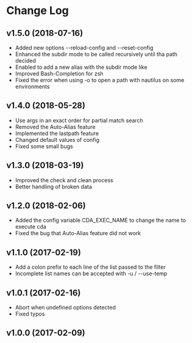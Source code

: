 # Change Log
## v1.5.0 (2018-07-16)
* Added new options --reload-config and --reset-config
* Enhanced the subdir mode to be called recursively until tha path decided
* Enabled to add a new alias with the subdir mode like
* Improved Bash-Completion for zsh
* Fixed the error when using -o to open a path with nautilus on some environments

## v1.4.0 (2018-05-28)
* Use args in an exact order for partial match search
* Removed the Auto-Alias feature
* Implemented the lastpath feature
* Changed default values of config
* Fixed some small bugs

## v1.3.0 (2018-03-19)
* Improved the check and clean process
* Better handling of broken data

## v1.2.0 (2018-02-06)
* Added the config variable CDA_EXEC_NAME to change the name to execute cda
* Fixed the bug that Auto-Alias feature did not work

## v1.1.0 (2017-02-19)
* Add a colon prefix to each line of the list passed to the filter
* Incomplete list names can be accepted with -u / --use-temp

## v1.0.1 (2017-02-16)
* Abort when undefined options detected
* Fixed typos

## v1.0.0 (2017-02-09)
